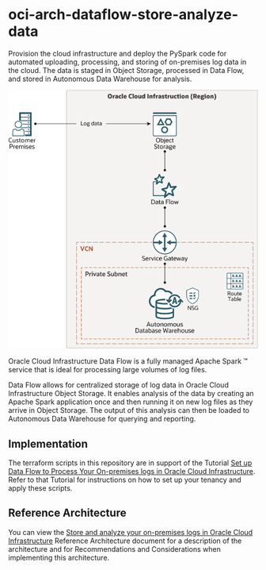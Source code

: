 # oci-arch-dataflow-store-analyze-data

Provision the cloud infrastructure and deploy the PySpark code for automated uploading, processing, and storing of on-premises log data in the cloud. The data is staged in Object Storage, processed in Data Flow, and stored in Autonomous Data Warehouse for analysis.

![System Architecture](./images/architecture-analyze-logs.png "System Architecture")

Oracle Cloud Infrastructure Data Flow is a fully managed Apache Spark ™ service that is ideal for processing large volumes of log files.

Data Flow allows for centralized storage of log data in Oracle Cloud Infrastructure Object Storage. It enables analysis of the data by creating an Apache Spark application once and then running it on new log files as they arrive in Object Storage. The output of this analysis can then be loaded to Autonomous Data Warehouse for querying and reporting.

## Implementation

The terraform scripts in this repository are in support of the Tutorial [Set up Data Flow to Process Your On-premises logs in Oracle Cloud Infrastructure][]. Refer to that Tutorial for instructions on how to set up your tenancy and apply these scripts.

## Reference Architecture

You can view the [Store and analyze your on-premises logs in Oracle Cloud Infrastructure][] Reference Architecture document for a description of the architecture and for Recommendations and Considerations when implementing this architecture.

[Store and analyze your on-premises logs in Oracle Cloud Infrastructure]: https://docs.oracle.com/en/solutions/analyze-logs/index.html
    "Store and analyze your on-premises logs in Oracle Cloud Infrastructure"
[Set up Data Flow to Process Your On-premises logs in Oracle Cloud Infrastructure]: https://docs.oracle.com/en/learn/architecture-analyze-logs/index.html
    "Set up Data Flow to Process Your On-premises logs in Oracle Cloud Infrastructure"
